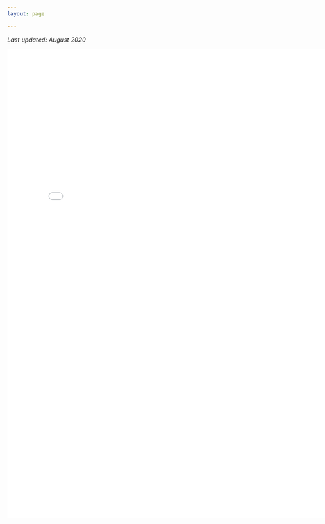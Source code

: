 ```yaml
---
layout: page

---
```


*Last updated: August 2020*

<center>
<embed src="{{site.github_url}}/assets/BowdenJames_Resume_08.20.pdf#toolbar=0&navpanes=0&scrollbar=0&statusbar=0" width="790 px" height="1080px" />
</center>
